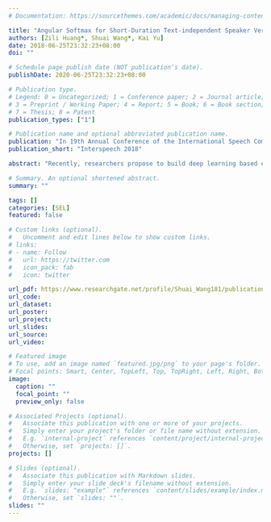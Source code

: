 ```yaml
---
# Documentation: https://sourcethemes.com/academic/docs/managing-content/

title: "Angular Softmax for Short-Duration Text-independent Speaker Verification."
authors: [Zili Huang*, Shuai Wang*, Kai Yu]
date: 2018-06-25T23:32:23+08:00
doi: ""

# Schedule page publish date (NOT publication's date).
publishDate: 2020-06-25T23:32:23+08:00

# Publication type.
# Legend: 0 = Uncategorized; 1 = Conference paper; 2 = Journal article;
# 3 = Preprint / Working Paper; 4 = Report; 5 = Book; 6 = Book section;
# 7 = Thesis; 8 = Patent
publication_types: ["1"]

# Publication name and optional abbreviated publication name.
publication: "In 19th Annual Conference of the International Speech Communication Association (InterSpeech),Hyderabad, India, 2018"
publication_short: "Interspeech 2018"

abstract: "Recently, researchers propose to build deep learning based endto-end speaker verification (SV) systems and achieve competitive results compared with the standard i-vector approach. In addition to deep learning architectures, optimization metric such as softmax loss or triplet loss, is important for extracting speaker embeddings which are discriminative and generalizable to unseen speakers. In this paper, angular softmax (A-softmax) loss is introduced to improve speaker embedding quality. It is investigated in two SV frameworks: a CNN based end-toend SV framework and an i-vector SV framework where deep discriminant analysis is used for channel compensation. Experimental results on a short-duration text-independent speaker verification dataset generated from SRE reveal that A-softmax achieves significant performance improvement compared with other metrics in both frameworks."

# Summary. An optional shortened abstract.
summary: ""

tags: []
categories: [SEL]
featured: false

# Custom links (optional).
#   Uncomment and edit lines below to show custom links.
# links:
# - name: Follow
#   url: https://twitter.com
#   icon_pack: fab
#   icon: twitter

url_pdf: https://www.researchgate.net/profile/Shuai_Wang181/publication/327389164_Angular_Softmax_for_Short-Duration_Text-independent_Speaker_Verification/links/5ebf7753458515626cac9f40/Angular-Softmax-for-Short-Duration-Text-independent-Speaker-Verification.pdf
url_code:
url_dataset:
url_poster:
url_project:
url_slides:
url_source:
url_video:

# Featured image
# To use, add an image named `featured.jpg/png` to your page's folder. 
# Focal points: Smart, Center, TopLeft, Top, TopRight, Left, Right, BottomLeft, Bottom, BottomRight.
image:
  caption: ""
  focal_point: ""
  preview_only: false

# Associated Projects (optional).
#   Associate this publication with one or more of your projects.
#   Simply enter your project's folder or file name without extension.
#   E.g. `internal-project` references `content/project/internal-project/index.md`.
#   Otherwise, set `projects: []`.
projects: []

# Slides (optional).
#   Associate this publication with Markdown slides.
#   Simply enter your slide deck's filename without extension.
#   E.g. `slides: "example"` references `content/slides/example/index.md`.
#   Otherwise, set `slides: ""`.
slides: ""
---
```

